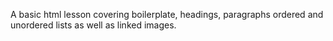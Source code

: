 A basic html lesson covering boilerplate, headings, paragraphs ordered and unordered lists as well as linked images. 